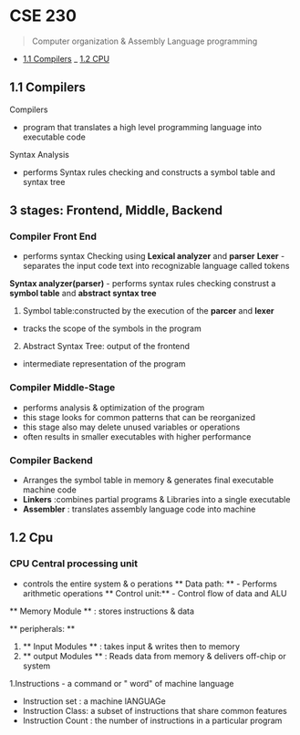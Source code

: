 # CSE 230
> Computer organization & Assembly Language programming

- [1.1 Compilers](#11-Compilers)
_ [1.2 CPU](#12-Cpu)

## 1.1 Compilers
Compilers
- program that translates a high level programming language into executable code 

Syntax Analysis 
- performs Syntax rules checking and constructs a symbol table and syntax tree
## 3 stages: Frontend, Middle, Backend ##
### Compiler Front End ###
- performs syntax Checking using **Lexical analyzer** and **parser**
**Lexer** - separates the input code text into recognizable language called tokens

**Syntax analyzer(parser)** - performs syntax rules checking construst a **symbol table** and **abstract syntax tree**
1. Symbol table:constructed by the execution of the **parcer** and **lexer**
- tracks the scope of the symbols in the program
2. Abstract Syntax Tree: output of the frontend
- intermediate representation of the program

### Compiler Middle-Stage ###
- performs analysis & optimization of the program
- this stage looks for common patterns that can be reorganized
- this stage also may delete unused variables or operations
- often results in smaller executables with higher performance

### Compiler Backend ###
- Arranges the symbol table in memory & generates final executable machine code
- **Linkers** :combines partial programs & Libraries into a single executable
- **Assembler** : translates assembly language code into machine
  
 ## 1.2  Cpu
### CPU Central processing unit ###
- controls the entire system &  o perations
 ** Data path: **  - Performs arithmetic operations
** Control unit:** - Control flow of data and ALU

** Memory Module ** : stores instructions & data

** peripherals: **
1. ** Input Modules ** : takes input & writes then to memory
2. ** output Modules ** : Reads data from memory & delivers off-chip or system



1.Instructions - a command or " word" of machine language
- Instruction set : a machine lANGUAGe
- Instruction Class: a subset of instructions that share common features
- Instruction Count : the number of instructions  in a particular program



